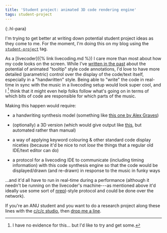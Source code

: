 ```yaml
---
title: 'Student project: animated 3D code rendering engine'
tags: student-project
---
```


{:.hl-para}

I'm trying to get better at writing down potential student project ideas as they
come to me. For the moment, I'm doing this on my blog using the
[`student-project`](https://benswift.me/blog/tag/student-project/) tag.

As a [livecoder]({% link livecoding.md %}) I care more than most about how my
code looks on the screen. While I've [written in the
past](https://benswift.me/research/#swiftVisualCodeAnnotations2013) about the
potential of animated "tooltip" style code annotations, I'd love to have more
detailed (parametric) control over the display of the code/text itself,
especially in a "handwritten" style. Being able to "write" the code in real-time
in sync with the music in a livecoding setup would look super cool, and I
[^unproven-hypothesis] think that it might even help folks follow what's going
on in terms of which bits of code are responsible for which parts of the music.

[^unproven-hypothesis]: I have no evidence for this... but I'd like to try and get some.

Making this happen would require:

- a handwriting synthesis model (something like [this one by Alex
  Graves](https://github.com/sjvasquez/handwriting-synthesis))

- (optionally) a 3D version (which would give output like
  [this](https://www.youtube.com/watch?v=rA3QZVEfGpc), but automated rather than
  manual)

- a way of applying keyword colouring & other standard code display niceties
  (because it'd be nice to not _lose_ the things that a regular old IDE/text
  editor can do)

- a protocol for a livecoding IDE to communicate (including timing information)
  with this code synthesis engine so that the code would be displayed/drawn (and
  re-drawn) in response to the music in funky ways

...and it'd all have to run in real-time during a performance (although it
needn't be running on the livecoder's machine---as mentioned above it'd ideally
use some sort of [nrepl](https://nrepl.org/nrepl/index.html)-style protocol and
could be done over the network).

If you're an ANU student and you want to do a research project along these lines
with the [c/c/c studio](https://cs.anu.edu.au/code-creativity-culture/), then
[drop me a line](mailto:ben.swift@anu.edu.au).
